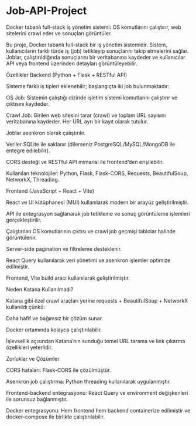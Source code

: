 # Job-API-Project
Docker tabanlı full-stack iş yönetim sistemi: OS komutlarını çalıştırır, web sitelerini crawl eder ve sonuçları görüntüler.


Bu proje, Docker tabanlı full-stack bir iş yönetim sistemidir. Sistem, kullanıcıların farklı türde iş (job) tetikleyip sonuçlarını takip etmelerini sağlar. Joblar, çalıştırıldığında sonuçlarını bir veritabanına kaydeder ve kullanıcılar API veya frontend üzerinden detayları görüntüleyebilir.

Özellikler
Backend (Python + Flask + RESTful API)

Sisteme farklı iş tipleri eklenebilir; başlangıçta iki job bulunmaktadır:

OS Job: Sistemin çalıştığı dizinde işletim sistemi komutlarını çalıştırır ve çıktısını kaydeder.

Crawl Job: Girilen web sitesini tarar (crawl) ve toplam URL sayısını veritabanına kaydeder. Her URL ayrı bir kayıt olarak tutulur.

Joblar asenkron olarak çalıştırılır.

Veriler SQLite ile saklanır (dilerseniz PostgreSQL/MySQL/MongoDB ile entegre edilebilir).

CORS desteği ve RESTful API mimarisi ile frontend’den erişilebilir.

Kullanılan teknolojiler: Python, Flask, Flask-CORS, Requests, BeautifulSoup, NetworkX, Threading.

Frontend (JavaScript + React + Vite)

React ve UI kütüphanesi (MUI) kullanılarak modern bir arayüz geliştirilmiştir.

API ile entegrasyon sağlanarak job tetikleme ve sonuç görüntüleme işlemleri gerçekleştirilir.

Çalıştırılan OS komutlarının çıktısı ve crawl job geçmişi tablolar halinde görüntülenir.

Server-side pagination ve filtreleme desteklenir.

React Query kullanılarak veri yönetimi ve asenkron işlemler optimize edilmiştir.

Frontend, Vite build aracı kullanılarak geliştirilmiştir.

Neden Katana Kullanılmadı?

Katana gibi özel crawl araçları yerine requests + BeautifulSoup + NetworkX kullanıldı çünkü:

Daha hafif ve bağımsız bir çözüm sunar.

Docker ortamında kolayca çalıştırılabilir.

İşlevsellik açısından Katana’nın sunduğu temel URL tarama ve link çıkarma özellikleri yeterlidir.

Zorluklar ve Çözümler

CORS hataları: Flask-CORS ile çözülmüştür.

Asenkron job çalıştırma: Python threading kullanılarak uygulanmıştır.

Frontend-backend entegrasyonu: React Query ve environment değişkenleri ile sorunsuz bağlanmıştır.

Docker entegrasyonu: Hem frontend hem backend containerize edilmiştir ve docker-compose ile birlikte çalıştırılabilir.
